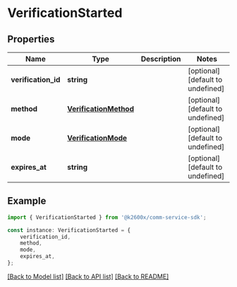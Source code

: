 # VerificationStarted


## Properties

Name | Type | Description | Notes
------------ | ------------- | ------------- | -------------
**verification_id** | **string** |  | [optional] [default to undefined]
**method** | [**VerificationMethod**](VerificationMethod.md) |  | [optional] [default to undefined]
**mode** | [**VerificationMode**](VerificationMode.md) |  | [optional] [default to undefined]
**expires_at** | **string** |  | [optional] [default to undefined]

## Example

```typescript
import { VerificationStarted } from '@k2600x/comm-service-sdk';

const instance: VerificationStarted = {
    verification_id,
    method,
    mode,
    expires_at,
};
```

[[Back to Model list]](../README.md#documentation-for-models) [[Back to API list]](../README.md#documentation-for-api-endpoints) [[Back to README]](../README.md)
